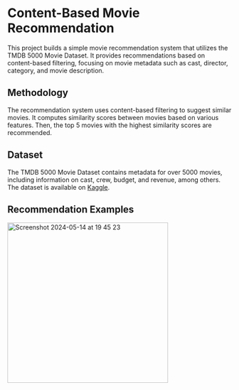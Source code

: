 
# Content-Based Movie Recommendation 

This project builds a simple movie recommendation system that utilizes the TMDB 5000 Movie Dataset. It provides recommendations based on content-based filtering, focusing on movie metadata such as cast, director, category, and movie description.

## Methodology

The recommendation system uses content-based filtering to suggest similar movies. It computes similarity scores between movies based on various features. Then, the top 5 movies with the highest similarity scores are recommended.

## Dataset

The TMDB 5000 Movie Dataset contains metadata for over 5000 movies, including information on cast, crew, budget, and revenue, among others. The dataset is available on [Kaggle](https://www.kaggle.com/datasets/tmdb/tmdb-movie-metadata).

## Recommendation Examples

<img width="361" alt="Screenshot 2024-05-14 at 19 45 23" src="https://github.com/timchan9742/Content-based-Movie-Recommendation/assets/167204379/7c0292d4-8592-4ace-a295-a8e8f8532be7">

